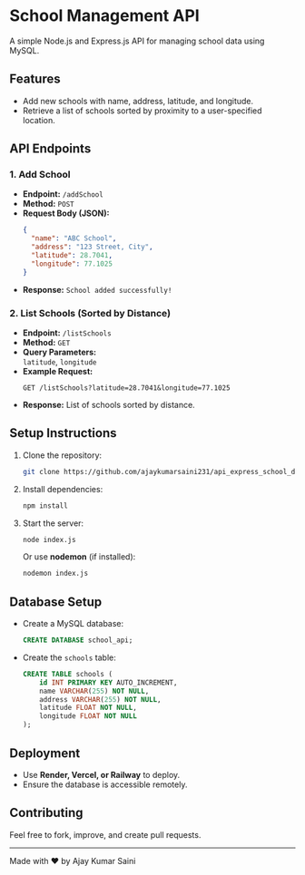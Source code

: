 
# School Management API

A simple Node.js and Express.js API for managing school data using MySQL.

## Features
- Add new schools with name, address, latitude, and longitude.
- Retrieve a list of schools sorted by proximity to a user-specified location.

## API Endpoints

### 1. Add School
- **Endpoint:** `/addSchool`
- **Method:** `POST`
- **Request Body (JSON):**
  ```json
  {
    "name": "ABC School",
    "address": "123 Street, City",
    "latitude": 28.7041,
    "longitude": 77.1025
  }
  ```
- **Response:** `School added successfully!`

### 2. List Schools (Sorted by Distance)
- **Endpoint:** `/listSchools`
- **Method:** `GET`
- **Query Parameters:**  
  `latitude`, `longitude`
- **Example Request:**  
  ```
  GET /listSchools?latitude=28.7041&longitude=77.1025
  ```
- **Response:** List of schools sorted by distance.

## Setup Instructions

1. Clone the repository:
   ```sh
   git clone https://github.com/ajaykumarsaini231/api_express_school_data.git
   ```
2. Install dependencies:
   ```sh
   npm install
   ```
3. Start the server:
   ```sh
   node index.js
   ```
   Or use **nodemon** (if installed):
   ```sh
   nodemon index.js
   ```

## Database Setup
- Create a MySQL database:
  ```sql
  CREATE DATABASE school_api;
  ```
- Create the `schools` table:
  ```sql
  CREATE TABLE schools (
      id INT PRIMARY KEY AUTO_INCREMENT,
      name VARCHAR(255) NOT NULL,
      address VARCHAR(255) NOT NULL,
      latitude FLOAT NOT NULL,
      longitude FLOAT NOT NULL
  );
  ```

## Deployment
- Use **Render, Vercel, or Railway** to deploy.
- Ensure the database is accessible remotely.

## Contributing
Feel free to fork, improve, and create pull requests.

---

Made with ❤️ by Ajay Kumar Saini

